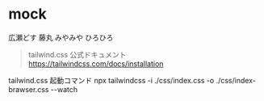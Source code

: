 # mock
広瀬どす
藤丸
みやみや
ひろひろ


> tailwind.css 公式ドキュメント
https://tailwindcss.com/docs/installation

tailwind.css  起動コマンド
npx tailwindcss -i ./css/index.css -o ./css/index-brawser.css --watch